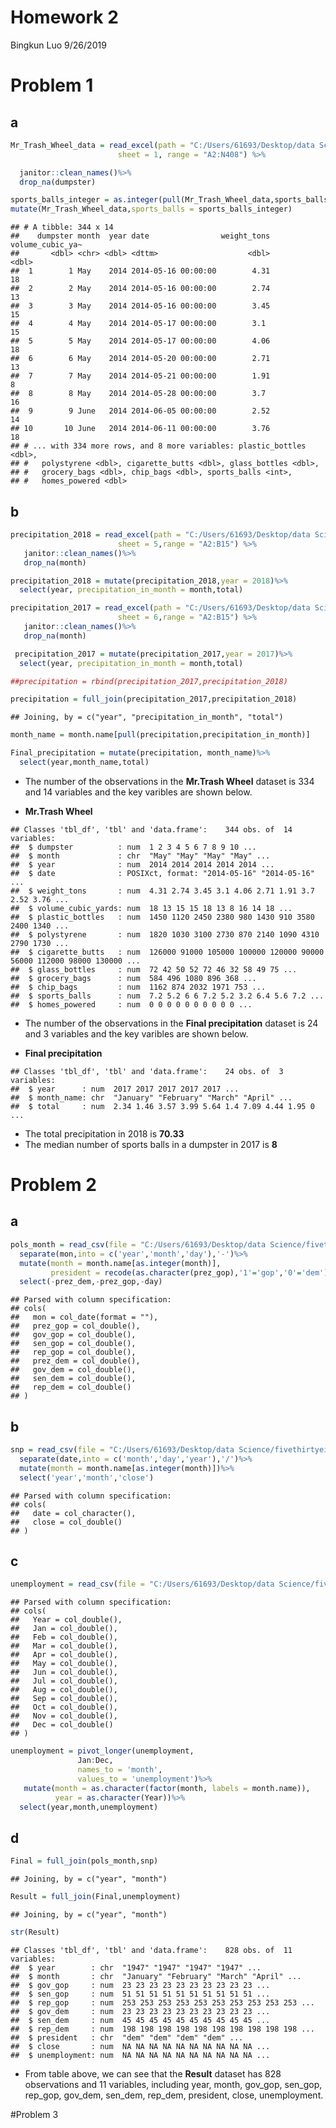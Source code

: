 Homework 2
================
Bingkun Luo
9/26/2019

# Problem 1

## a

``` r
Mr_Trash_Wheel_data = read_excel(path = "C:/Users/61693/Desktop/data Science/P8105_Hw2_bl2789/Trash-Wheel-Collection-Totals-8-6-19.xlsx",
                        sheet = 1, range = "A2:N408") %>%

  janitor::clean_names()%>%
  drop_na(dumpster)

sports_balls_integer = as.integer(pull(Mr_Trash_Wheel_data,sports_balls))  
mutate(Mr_Trash_Wheel_data,sports_balls = sports_balls_integer)
```

    ## # A tibble: 344 x 14
    ##    dumpster month  year date                weight_tons volume_cubic_ya~
    ##       <dbl> <chr> <dbl> <dttm>                    <dbl>            <dbl>
    ##  1        1 May    2014 2014-05-16 00:00:00        4.31               18
    ##  2        2 May    2014 2014-05-16 00:00:00        2.74               13
    ##  3        3 May    2014 2014-05-16 00:00:00        3.45               15
    ##  4        4 May    2014 2014-05-17 00:00:00        3.1                15
    ##  5        5 May    2014 2014-05-17 00:00:00        4.06               18
    ##  6        6 May    2014 2014-05-20 00:00:00        2.71               13
    ##  7        7 May    2014 2014-05-21 00:00:00        1.91                8
    ##  8        8 May    2014 2014-05-28 00:00:00        3.7                16
    ##  9        9 June   2014 2014-06-05 00:00:00        2.52               14
    ## 10       10 June   2014 2014-06-11 00:00:00        3.76               18
    ## # ... with 334 more rows, and 8 more variables: plastic_bottles <dbl>,
    ## #   polystyrene <dbl>, cigarette_butts <dbl>, glass_bottles <dbl>,
    ## #   grocery_bags <dbl>, chip_bags <dbl>, sports_balls <int>,
    ## #   homes_powered <dbl>

## b

``` r
precipitation_2018 = read_excel(path = "C:/Users/61693/Desktop/data Science/P8105_Hw2_bl2789/Trash-Wheel-Collection-Totals-8-6-19.xlsx",
                        sheet = 5,range = "A2:B15") %>%
   janitor::clean_names()%>%
   drop_na(month)

precipitation_2018 = mutate(precipitation_2018,year = 2018)%>%
  select(year, precipitation_in_month = month,total)
```

``` r
precipitation_2017 = read_excel(path = "C:/Users/61693/Desktop/data Science/P8105_Hw2_bl2789/Trash-Wheel-Collection-Totals-8-6-19.xlsx",
                        sheet = 6,range = "A2:B15") %>%
   janitor::clean_names()%>%
   drop_na(month)

 precipitation_2017 = mutate(precipitation_2017,year = 2017)%>%
  select(year, precipitation_in_month = month,total) 
```

``` r
##precipitation = rbind(precipitation_2017,precipitation_2018)

precipitation = full_join(precipitation_2017,precipitation_2018)
```

    ## Joining, by = c("year", "precipitation_in_month", "total")

``` r
month_name = month.name[pull(precipitation,precipitation_in_month)]

Final_precipitation = mutate(precipitation, month_name)%>%
  select(year,month_name,total)
```

  - The number of the observations in the **Mr.Trash Wheel** dataset is
    334 and 14 variables and the key varibles are shown below.

  - **Mr.Trash
    Wheel**

<!-- end list -->

    ## Classes 'tbl_df', 'tbl' and 'data.frame':    344 obs. of  14 variables:
    ##  $ dumpster          : num  1 2 3 4 5 6 7 8 9 10 ...
    ##  $ month             : chr  "May" "May" "May" "May" ...
    ##  $ year              : num  2014 2014 2014 2014 2014 ...
    ##  $ date              : POSIXct, format: "2014-05-16" "2014-05-16" ...
    ##  $ weight_tons       : num  4.31 2.74 3.45 3.1 4.06 2.71 1.91 3.7 2.52 3.76 ...
    ##  $ volume_cubic_yards: num  18 13 15 15 18 13 8 16 14 18 ...
    ##  $ plastic_bottles   : num  1450 1120 2450 2380 980 1430 910 3580 2400 1340 ...
    ##  $ polystyrene       : num  1820 1030 3100 2730 870 2140 1090 4310 2790 1730 ...
    ##  $ cigarette_butts   : num  126000 91000 105000 100000 120000 90000 56000 112000 98000 130000 ...
    ##  $ glass_bottles     : num  72 42 50 52 72 46 32 58 49 75 ...
    ##  $ grocery_bags      : num  584 496 1080 896 368 ...
    ##  $ chip_bags         : num  1162 874 2032 1971 753 ...
    ##  $ sports_balls      : num  7.2 5.2 6 6 7.2 5.2 3.2 6.4 5.6 7.2 ...
    ##  $ homes_powered     : num  0 0 0 0 0 0 0 0 0 0 ...

  - The number of the observations in the **Final precipitation**
    dataset is 24 and 3 variables and the key varibles are shown below.

  - **Final
    precipitation**

<!-- end list -->

    ## Classes 'tbl_df', 'tbl' and 'data.frame':    24 obs. of  3 variables:
    ##  $ year      : num  2017 2017 2017 2017 2017 ...
    ##  $ month_name: chr  "January" "February" "March" "April" ...
    ##  $ total     : num  2.34 1.46 3.57 3.99 5.64 1.4 7.09 4.44 1.95 0 ...

  - The total precipitation in 2018 is **70.33**
  - The median number of sports balls in a dumpster in 2017 is
**8**

# Problem 2

## a

``` r
pols_month = read_csv(file = "C:/Users/61693/Desktop/data Science/fivethirtyeight_datasets/pols-month.csv")%>% 
  separate(mon,into = c('year','month','day'),'-')%>% 
  mutate(month = month.name[as.integer(month)],
         president = recode(as.character(prez_gop),'1'='gop','0'='dem'))%>%
  select(-prez_dem,-prez_gop,-day)
```

    ## Parsed with column specification:
    ## cols(
    ##   mon = col_date(format = ""),
    ##   prez_gop = col_double(),
    ##   gov_gop = col_double(),
    ##   sen_gop = col_double(),
    ##   rep_gop = col_double(),
    ##   prez_dem = col_double(),
    ##   gov_dem = col_double(),
    ##   sen_dem = col_double(),
    ##   rep_dem = col_double()
    ## )

## b

``` r
snp = read_csv(file = "C:/Users/61693/Desktop/data Science/fivethirtyeight_datasets/snp.csv")%>% 
  separate(date,into = c('month','day','year'),'/')%>%
  mutate(month = month.name[as.integer(month)])%>%
  select('year','month','close')
```

    ## Parsed with column specification:
    ## cols(
    ##   date = col_character(),
    ##   close = col_double()
    ## )

## c

``` r
unemployment = read_csv(file = "C:/Users/61693/Desktop/data Science/fivethirtyeight_datasets/unemployment.csv")
```

    ## Parsed with column specification:
    ## cols(
    ##   Year = col_double(),
    ##   Jan = col_double(),
    ##   Feb = col_double(),
    ##   Mar = col_double(),
    ##   Apr = col_double(),
    ##   May = col_double(),
    ##   Jun = col_double(),
    ##   Jul = col_double(),
    ##   Aug = col_double(),
    ##   Sep = col_double(),
    ##   Oct = col_double(),
    ##   Nov = col_double(),
    ##   Dec = col_double()
    ## )

``` r
unemployment = pivot_longer(unemployment,
               Jan:Dec,
               names_to = 'month',
               values_to = 'unemployment')%>% 
   mutate(month = as.character(factor(month, labels = month.name)),
          year = as.character(Year))%>%
  select(year,month,unemployment)
```

## d

``` r
Final = full_join(pols_month,snp)
```

    ## Joining, by = c("year", "month")

``` r
Result = full_join(Final,unemployment)
```

    ## Joining, by = c("year", "month")

``` r
str(Result)
```

    ## Classes 'tbl_df', 'tbl' and 'data.frame':    828 obs. of  11 variables:
    ##  $ year        : chr  "1947" "1947" "1947" "1947" ...
    ##  $ month       : chr  "January" "February" "March" "April" ...
    ##  $ gov_gop     : num  23 23 23 23 23 23 23 23 23 23 ...
    ##  $ sen_gop     : num  51 51 51 51 51 51 51 51 51 51 ...
    ##  $ rep_gop     : num  253 253 253 253 253 253 253 253 253 253 ...
    ##  $ gov_dem     : num  23 23 23 23 23 23 23 23 23 23 ...
    ##  $ sen_dem     : num  45 45 45 45 45 45 45 45 45 45 ...
    ##  $ rep_dem     : num  198 198 198 198 198 198 198 198 198 198 ...
    ##  $ president   : chr  "dem" "dem" "dem" "dem" ...
    ##  $ close       : num  NA NA NA NA NA NA NA NA NA NA ...
    ##  $ unemployment: num  NA NA NA NA NA NA NA NA NA NA ...

  - From table above, we can see that the **Result** dataset has 828
    observations and 11 variables, including year, month, gov\_gop,
    sen\_gop, rep\_gop, gov\_dem, sen\_dem, rep\_dem, president, close,
    unemployment.

\#Problem 3
